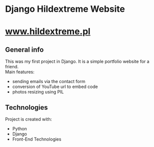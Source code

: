 # Django Hildextreme Website
# www.hildextreme.pl

## General info
This was my first project in Django. It is a simple portfolio website for a friend.  
Main features:
  * sending emails via the contact form
  * conversion of YouTube url to embed code
  * photos resizing using PIL

## Technologies
Project is created with:
* Python
* Django
* Front-End Technologies
